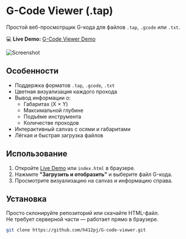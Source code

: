 # G-Code Viewer (.tap)

Простой веб-просмотрщик G-кода для файлов `.tap`, `.gcode` или `.txt`.

💻 **Live Demo:** [G-Code Viewer Demo](https://h412pj.github.io/G-code-viewer/)

![Screenshot](screenshot.png)  

## Особенности

- Поддержка форматов `.tap`, `.gcode`, `.txt`
- Цветная визуализация каждого прохода
- Вывод информации о:
  - Габаритах (X × Y)
  - Максимальной глубине
  - Подъёме инструмента
  - Количестве проходов
- Интерактивный canvas с осями и габаритами
- Лёгкая и быстрая загрузка файлов

## Использование

1. Откройте [Live Demo](https://h412pj.github.io/G-code-viewer/) или `index.html` в браузере.
2. Нажмите **"Загрузить и отобразить"** и выберите файл G-кода.
3. Просмотрите визуализацию на canvas и информацию справа.

## Установка

Просто склонируйте репозиторий или скачайте HTML-файл.  
Не требует серверной части — работает прямо в браузере.

```bash
git clone https://github.com/h412pj/G-code-viewer.git
